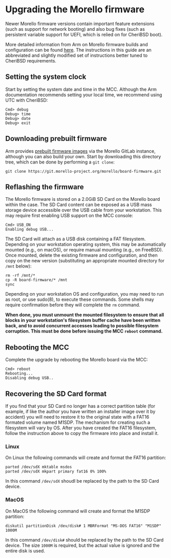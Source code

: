 # Upgrading the Morello firmware

Newer Morello firmware versions contain important feature extensions (such as
support for network booting) and also bug fixes (such as persistent variable
support for UEFI, which is relied on for CheriBSD boot).

More detailed information from Arm on Morello firmware builds and
configuration can be found
[here](https://developer.arm.com/documentation/den0132/0100/Flash-the-onboard-SD-card).
The instructions in this guide are an abbreviated and slightly modified set of
instructions better tuned to CheriBSD requirements.

## Setting the system clock

Start by setting the system date and time in the MCC.
Although the Arm documentation recommends setting your local time, we
recommend using UTC with CheriBSD:

```
Cmd> debug
Debug> time
Debug> date
Debug> exit
```

## Downloading prebuilt firmware

Arm provides [prebuilt firmware
images](https://git.morello-project.org/morello/board-firmware) via the
Morello GitLab instance, although you can also build your own.
Start by downloading this directory tree, which can be done by performing a
`git clone`:

```
git clone https://git.morello-project.org/morello/board-firmware.git
```

## Reflashing the firmware

The Morello firmware is stored on a 2.0GiB SD Card on the Morello board within
the case.
The SD Card content can be exposed as a USB mass storage device accessible
over the USB cable from your workstation.
This may require first enabling USB support on the MCC console:

```
Cmd> USB_ON
Enabling debug USB...
```

The SD Card will attach as a USB disk containing a FAT filesystem.
Depending on your workstation operating system, this may be automatically
mounted (e.g., on macOS), or require manual mounting (e.g., on FreeBSD).
Once mounted, delete the existing firmware and configuration, and then copy on
the new version (substituting an appropriate mounted directory for `/mnt`
below):

```
rm -rf /mnt/*
cp -R board-firmware/* /mnt
sync
```

Depending on your workstation OS and configuration, you may need to run as
root, or use sudo(8), to execute these commands.
Some shells may require confirmation before they will complete the `rm`
command.

**When done, you must unmount the mounted filesystem to ensure that all blocks
in your workstation's filesystem buffer cache have been written back, and to
avoid concurrent accesses leading to possible filesystem corruption.
This must be done before issuing the MCC `reboot` command.**

## Rebooting the MCC

Complete the upgrade by rebooting the Morello board via the MCC:

```
Cmd> reboot
Rebooting...
Disabling debug USB..
```

## Recovering the SD Card format

If you find that your SD Card no longer has a correct partition table
(for example, if like the author you have written an installer image
over it by accident) you will need to restore it to the original state
with a FAT16 formated volume named M1SDP. The mechanism for creating
such a filesystem will vary by OS. After you have created the FAT16
filesystem, follow the instruction above to copy the firmware into place
and install it.

### Linux

On Linux the following commands will create and format the FAT16 partition:

```
parted /dev/sdX mktable msdos
parted /dev/sdX mkpart primary fat16 0% 100%
```

In this command `/dev/sdX` shoudl be replaced by the path to the SD Card
device.

### MacOS

On MacOS the following command will create and format the M1SDP partition:

```
diskutil partitionDisk /dev/disk# 1 MBRFormat "MS-DOS FAT16" "M1SDP" 1000M
```

In this command `/dev/disk#` should be replaced by the path to the SD Card
device.  The size `1000M` is required, but the actual value is ignored and
the entire disk is used.
